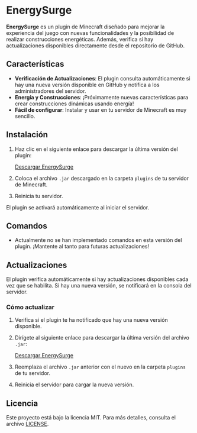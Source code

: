# EnergySurge

**EnergySurge** es un plugin de Minecraft diseñado para mejorar la experiencia del juego con nuevas funcionalidades y la posibilidad de realizar construcciones energéticas. Además, verifica si hay actualizaciones disponibles directamente desde el repositorio de GitHub.

## Características

- **Verificación de Actualizaciones**: El plugin consulta automáticamente si hay una nueva versión disponible en GitHub y notifica a los administradores del servidor.
- **Energía y Construcciones**: ¡Próximamente nuevas características para crear construcciones dinámicas usando energía!
- **Fácil de configurar**: Instalar y usar en tu servidor de Minecraft es muy sencillo.

## Instalación

1. Haz clic en el siguiente enlace para descargar la última versión del plugin:

   [Descargar EnergySurge](https://discord.gg/DxGjMFQNBJ)

2. Coloca el archivo `.jar` descargado en la carpeta `plugins` de tu servidor de Minecraft.
3. Reinicia tu servidor.

El plugin se activará automáticamente al iniciar el servidor.

## Comandos

- Actualmente no se han implementado comandos en esta versión del plugin. ¡Mantente al tanto para futuras actualizaciones!

## Actualizaciones

El plugin verifica automáticamente si hay actualizaciones disponibles cada vez que se habilita. Si hay una nueva versión, se notificará en la consola del servidor.

### Cómo actualizar

1. Verifica si el plugin te ha notificado que hay una nueva versión disponible.
2. Dirígete al siguiente enlace para descargar la última versión del archivo `.jar`:

   [Descargar EnergySurge](https://discord.gg/DxGjMFQNBJ)

3. Reemplaza el archivo `.jar` anterior con el nuevo en la carpeta `plugins` de tu servidor.
4. Reinicia el servidor para cargar la nueva versión.

## Licencia

Este proyecto está bajo la licencia MIT. Para más detalles, consulta el archivo [LICENSE](LICENSE).
